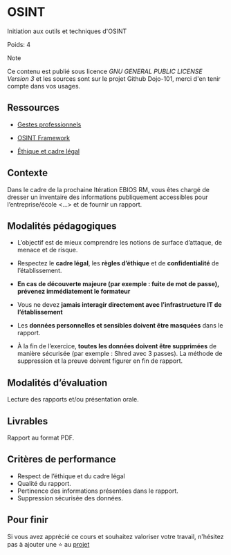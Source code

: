 # OSINT

Initiation aux outils et techniques d'OSINT

Poids: 4

> [!NOTE]
> Ce contenu est publié sous licence *GNU GENERAL PUBLIC LICENSE Version 3* et les sources sont sur le projet Github Dojo-101, merci d'en tenir compte dans vos usages.

## Ressources

* [Gestes professionnels](https://github.com/Aif4thah/Dojo-101)

* [OSINT Framework](https://osintframework.com/)

* [Éthique et cadre légal](https://github.com/Aif4thah/Dojo-101/blob/main/CODE_OF_CONDUCT.md)

## Contexte

Dans le cadre de la prochaine Itération EBIOS RM, vous êtes chargé de dresser un inventaire des informations publiquement accessibles pour l’entreprise/école <…> et de fournir un rapport.

## Modalités pédagogiques

* L’objectif est de mieux comprendre les notions de surface d’attaque, de menace et de risque.

* Respectez le **cadre légal**, les **règles d’éthique** et de **confidentialité** de l’établissement.

* **En cas de découverte majeure (par exemple : fuite de mot de passe), prévenez immédiatement le formateur**

* Vous ne devez **jamais interagir directement avec l’infrastructure IT de l’établissement**

* Les **données personnelles et sensibles doivent être masquées** dans le rapport.

* À la fin de l’exercice, **toutes les données doivent être supprimées** de manière sécurisée (par exemple : Shred avec 3 passes). La méthode de suppression et la preuve doivent figurer en fin de rapport.

## Modalités d’évaluation

 Lecture des rapports et/ou présentation orale.

## Livrables

 Rapport au format PDF.

## Critères de performance

* Respect de l’éthique et du cadre légal
* Qualité du rapport.
* Pertinence des informations présentées dans le rapport.
* Suppression sécurisée des données.

## Pour finir

Si vous avez apprécié ce cours et souhaitez valoriser votre travail, n'hésitez pas à ajouter une ⭐ au [projet](https://github.com/Aif4thah/Dojo-101)